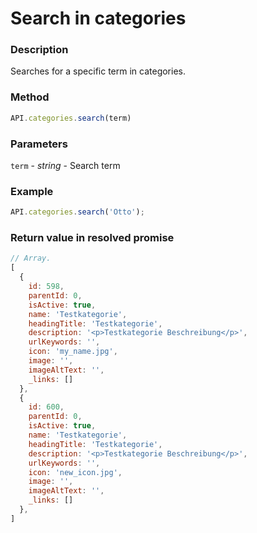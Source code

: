 # Search in categories

### Description

Searches for a specific term in categories.

### Method

```js
API.categories.search(term)
```

### Parameters

`term` - *string* - Search term

### Example

```js
API.categories.search('Otto');
```

### Return value in resolved promise

```js
// Array.
[
  {
    id: 598,
    parentId: 0,
    isActive: true,
    name: 'Testkategorie',
    headingTitle: 'Testkategorie',
    description: '<p>Testkategorie Beschreibung</p>',
    urlKeywords: '',
    icon: 'my_name.jpg',
    image: '',
    imageAltText: '',
    _links: []
  },
  {
    id: 600,
    parentId: 0,
    isActive: true,
    name: 'Testkategorie',
    headingTitle: 'Testkategorie',
    description: '<p>Testkategorie Beschreibung</p>',
    urlKeywords: '',
    icon: 'new_icon.jpg',
    image: '',
    imageAltText: '',
    _links: []
  },
]

```
